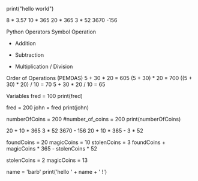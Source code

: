 print("hello world")

8 * 3.57
10 * 365
20 * 365
3 * 52
3670 -156

Python Operators
Symbol Operation
+ Addition
- Subtraction
* Multiplication
/ Division

Order of Operations (PEMDAS)
5 + 30 * 20 = 605
(5 + 30) * 20 = 700
((5 + 30) * 20) / 10 = 70
5 + 30 * 20 / 10 = 65

Variables
fred = 100
print(fred)

fred = 200
john = fred
print(john)

numberOfCoins = 200
#number_of_coins = 200
print(numberOfCoins)

20 + 10 * 365
3 * 52
3670 - 156
20 + 10 * 365 - 3 * 52

foundCoins = 20
magicCoins = 10
stolenCoins = 3
foundCoins + magicCoins * 365 - stolenCoins * 52

stolenCoins = 2
magicCoins = 13

name = 'barb'
print('hello ' + name + ' !')

